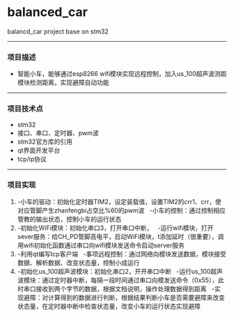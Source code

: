 # balanced_car
balancd_car project base on stm32

-----
### 项目描述
- 智能小车，能够通过esp8266 wifi模块实现远程控制，加入us_100超声波测距模块检测距离，实现避障自动功能

-----
### 项目技术点
- stm32
- 接口、串口、定时器、pwm波
- stm32官方库的引用
- qt界面开发平台
- tcp/ip协议

-----
### 项目实现
1. -小车的驱动：初始化定时器TIM2，设定装载值，设置TIM2的crr1、crr，使对应管脚产生zhanfengbi占空比%60的pwm波
   -小车的控制：通过控制相应管教的输出状态，控制小车的运行状态
2. -初始化WiFi模块：初始化串口3，打开串口中断，
   -运行wifi模块，打开sever服务：给CH_PD管脚高电平，启动WiFi模块，t添加延时（很重要），调用wifi初始化函数通过串口向wifi模块发送命令启动server服务
3. -利用qt编写tcp客户端
   -事项远程控制：通过网络向模块发送数据，模块接受数据、解析数据、改变状态量，控制小成运行
4. -初始化us_100超声波模块：初始化串口2，开开串口中断
   -运行us_100超声波模块：通过定时器中断，每隔一段时间通过串口向模发送命令（0x55），此时串口接收到两个字节的数据，根据文档说明，操作处理数据得到距离
   -实现避障：对计算得到的数据进行判断，根据结果判断小车是否需要避障来改变状态量，在定时器中断中检查状态量，改变小车的运行状态实现避障
   
   

